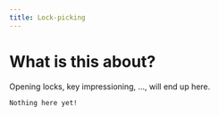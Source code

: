 ```yaml
---
title: Lock-picking
---
```


# What is this about?
Opening locks, key impressioning, ..., will end up here.

```
Nothing here yet!
```